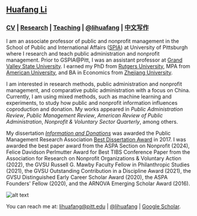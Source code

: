 ## [Huafang Li](https://lihuafang.github.io/) 

### [CV](https://drive.google.com/file/d/1jX6CfZSVXo5JtghpNiZs3PVFbdlFeJa3/view) | [Research](https://scholar.google.com/citations?hl=en&user=ku5cRAYAAAAJ&view_op=list_works&sortby=pubdate) | [Teaching](https://github.com/lihuafang/teaching/blob/master/README.md) | [@lihuafang](https://twitter.com/lihuafang) | [中文写作](https://github.com/lihuafang/cnwriting)

I am an associate professor of public and nonprofit management in the School of Public and International Affairs ([SPIA](https://www.spia.pitt.edu/)) at University of Pittsburgh where I research and teach public administration and nonprofit management. Prior to GSPIA@Pitt, I was an assistant professor at [Grand Valley State University](https://www.gvsu.edu/spnha/). I earned my PhD from [Rutgers University](http://spaa.newark.rutgers.edu), MPA from [American University](https://www.american.edu/spa/), and BA in Economics from [Zhejiang University](http://www.cec.zju.edu.cn/). 

I am interested in research methods, public administration and nonprofit management, and comparative public administration with a focus on China. Currently, I am using mixed methods, such as machine learning and experiments, to study how public and nonprofit information influences coproduction and donation. My works appeared in *Public Administration Review*, *Public Management Review*, *American Review of Public Administration*, *Nonprofit & Voluntary Sector Quarterly*, among others. 

My dissertation [*Information and Donations*](https://doi.org/doi:10.7282/T35T3PDQ) was awarded the Public Management Research Association [Best Dissertation Award](https://pmranet.org/awards/) in 2017. I was awarded the best paper award from the ASPA Section on Nonprofit (2024), Felice Davidson Perlmutter Award for Best TIBS Conference Paper from the Association for Research on Nonprofit Organizations & Voluntary Action (2022), the GVSU Russell G. Mawby Faculty Fellow in Philanthropic Studies (2021), the GVSU Outstanding Contribution in a Discipline Award (2021), the GVSU Distinguished Early Career Scholar Award (2020), the ASPA Founders' Fellow (2020), and the ARNOVA Emerging Scholar Award (2016).

![alt text](https://avatars3.githubusercontent.com/u/10341996?s=460&v=4)

You can reach me at: lihuafang@pitt.edu | [@lihuafang](https://twitter.com/lihuafang) | [Google Scholar](https://scholar.google.com/citations?hl=en&user=ku5cRAYAAAAJ&view_op=list_works&sortby=pubdate).
